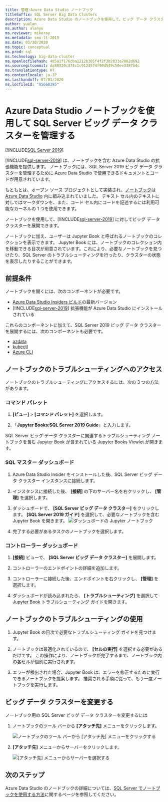 ```yaml
---
title: 管理:Azure Data Studio ノートブック
titleSuffix: SQL Server Big Data Clusters
description: Azure Data Studio のノートブックを使用して、ビッグ データ クラスターの管理とトラブルシューティングを行います。
author: yualan
ms.author: alanyu
ms.reviewer: mikeray
ms.metadata: seo-lt-2019
ms.date: 03/30/2020
ms.topic: conceptual
ms.prod: sql
ms.technology: big-data-cluster
ms.openlocfilehash: 4d5a1f176cba1212b305f4f2f3b2031e7882d692
ms.sourcegitcommit: da88320c474c1c9124574f90d549c50ee3387b4c
ms.translationtype: HT
ms.contentlocale: ja-JP
ms.lasthandoff: 07/01/2020
ms.locfileid: "85660395"
---
```

# <a name="manage-sql-server-big-data-clusters-with-azure-data-studio-notebooks"></a>Azure Data Studio ノートブックを使用して SQL Server ビッグ データ クラスターを管理する

[!INCLUDE[SQL Server 2019](../includes/applies-to-version/sqlserver2019.md)]

[!INCLUDE[sql-server-2019](../includes/sssqlv15-md.md)] は、ノートブックを含む Azure Data Studio の拡張機能を提供します。 ノートブックには、SQL Server 2019 ビッグ データ クラスターを管理するために Azure Data Studio で使用できるドキュメントとコードが用意されています。

もともとは、オープン ソース プロジェクトとして実装され、[ノートブック](../azure-data-studio/notebooks-guidance.md)は [Azure Data Studio](https://docs.microsoft.com/sql/azure-data-studio/download) 内に組み込まれていました。 テキスト セル内のテキストに対してはマークダウンを、また、コード セル内にコードを記述するには利用可能なカーネルの 1 つを使用できます。

ノートブックを使用して、[!INCLUDE[sql-server-2019](../includes/sssqlv15-md.md)] に対してビッグ データ クラスターを展開できます。

ノートブックに加え、ユーザーは Jupyter Book と呼ばれるノートブックのコレクションを表示できます。 Jupyter Book には、ノートブックのコレクション内を移動できる目次が用意されています。これにより、必要なノートブックを見つけたり、SQL Server のトラブルシューティングを行ったり、クラスターの状態を表示したりすることができます。

## <a name="prerequisites"></a>前提条件

ノートブックを開くには、次のコンポーネントが必要です。

* [Azure Data Studio Insiders ビルド](https://aka.ms/azuredatastudio-rc)の最新バージョン
* [!INCLUDE[sql-server-2019](../includes/sssqlv15-md.md)] 拡張機能が Azure Data Studio にインストールされている

これらのコンポーネントに加えて、SQL Server 2019 ビッグ データ クラスターを展開するには、次のコンポーネントも必要です。

* [azdata](deploy-install-azdata.md)
* [kubectl](https://kubernetes.io/docs/tasks/tools/install-kubectl/#install-kubectl-binary-using-native-package-management)
* [Azure CLI](/cli/azure/install-azure-cli)

## <a name="access-troubleshooting-notebooks"></a>ノートブックのトラブルシューティングへのアクセス

ノートブックのトラブルシューティングにアクセスするには、次の 3 つの方法があります。

### <a name="command-palette"></a>コマンド パレット

1. **[ビュー]**  >  **[コマンド パレット]** を選択します。

2. 「**Jupyter Books:SQL Server 2019 Guide**」と入力します。

SQL Server ビッグ データ クラスターに関連するトラブルシューティング ノートブックを含む Jupyter Book が含まれている Jupyter Books Viewlet が開きます。

### <a name="sql-master-dashboard"></a>SQL マスター ダッシュボード

1. Azure Data Studio Insider をインストールした後、SQL Server ビッグ データ クラスター インスタンスに接続します。

2. インスタンスに接続した後、 **[接続]** の下のサーバー名を右クリックし、 **[管理]** を選択します。

3. ダッシュボードで、 **[SQL Server ビッグ データ クラスター]** をクリックします。 **[SQL Server 2019 ガイド]** を選択して、必要なノートブックを含む Jupyter Book を開きます。
    ![ダッシュボードの Jupyter ノートブック](media/manage-notebooks/jupyter-book-button.png)

4. 完了する必要があるタスクのノートブックを選択します。

### <a name="controller-dashboard"></a>コントローラー ダッシュボード

1. **[接続]** ビューで、 **[SQL Server ビッグ データ クラスター]** を展開します。

2. コントローラーのエンドポイントの詳細を追加します。

3. コントローラーに接続した後、エンドポイントを右クリックし、 **[管理]** を選択します。

4. ダッシュボードが読み込まれたら、 **[トラブルシューティング]** を選択して Jupyter Book トラブルシューティング ガイドを開きます。

## <a name="use-troubleshooting-notebooks"></a>ノートブックのトラブルシューティングの使用

1. Jupyter Book の目次で必要なトラブルシューティング ガイドを見つけます。

2. ノートブックは最適化されているので、 **[セルの実行]** を選択する必要があるだけです。 この操作により、ノートブックが完了するまで、ノートブック内の各セルが個別に実行されます。

3. エラーが検出された場合、Jupyter Book は、エラーを修正するために実行できるノートブックを提案します。 推奨される手順に従って、もう一度ノートブックを実行します。

## <a name="change-the-big-data-cluster"></a>ビッグ データ クラスターを変更する

ノートブック用の SQL Server ビッグ データ クラスターを変更するには

1. ノートブックのツール バーから **[アタッチ先]** メニューをクリックします。

   ![ノートブックのツール バーから [アタッチ先] メニューをクリックする](./media/notebooks-how-to-manage/select-attach-to-1.png)

2. **[アタッチ先]** メニューからサーバーをクリックします。

   ![[アタッチ先] メニューからサーバーを選択する](./media/notebooks-how-to-manage/select-attach-to-2.png)

## <a name="next-steps"></a>次のステップ

Azure Data Studio のノードブックの詳細については、[SQL Server でノートブックを使用する方法](../azure-data-studio/notebooks-guidance.md)に関するページを参照してください。
